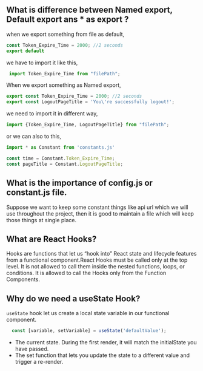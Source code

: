## What is difference between Named export, Default export ans * as export ?
when we export something from file as default,

```js
const Token_Expire_Time = 2000; //2 seconds
export default 
```

we have to import it like this,

```js
 import Token_Expire_Time from "filePath";
```

When we export something as Named export,

```js
export const Token_Expire_Time = 2000; //2 seconds
export const LogoutPageTitle = 'You\'re successfully logout!';
```

we need to import it in different way,

```js
import {Token_Expire_Time, LogoutPageTitle} from "filePath";
```

or we can also to this,

```js
import * as Constant from 'constants.js'

const time = Constant.Token_Expire_Time;
const pageTitle = Constant.LogoutPageTitle;
```

## What is the importance of config.js or constant.js file.
Suppose we want to keep some constant things like api url which we will use throughout the project, then it is good to maintain a file which will keep those things at single place.

## What are React Hooks?
Hooks are functions that let us “hook into” React state and lifecycle features from a functional component.React Hooks must be called only at the top level. It is not allowed to call them inside the nested functions, loops, or conditions. It is allowed to call the Hooks only from the Function Components.

## Why do we need a useState Hook?
`useState` hook let us create a local state variable in our functional component.

```jsx
  const [variable, setVariable] = useState('defaultValue');
```

- The current state. During the first render, it will match the initialState you have passed.
- The set function that lets you update the state to a different value and trigger a re-render.
